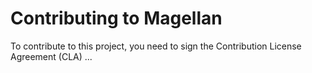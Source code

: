 # Contributing to Magellan

To contribute to this project, you need to sign the Contribution License Agreement (CLA) ...